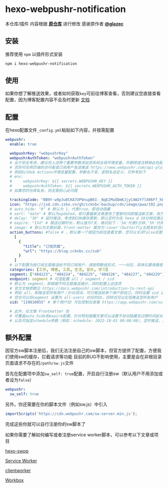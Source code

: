 # hexo-webpushr-notification
本仓库/插件 内容根据 **[原仓库](https://github.com/glazec/hexo-web-push-notification)** 进行修改
感谢原作者 **[@glazec](https://github.com/glazec)**

## 安装

推荐使用 `npm` 以插件形式安装

```bash
npm i hexo-webpushr-notification
```

## 使用

如果你想了解推送效果，或者如何获取`key`可前往博客查看，否则建议您直接查看配置，因为博客配置内容不会及时更新
[文档](https://blog.ccknbc.cc/posts/hexo-webpushr-notification/)

## 配置

在hexo配置文件`_config.yml`粘贴如下内容，并按需配置

```yaml
webpushr:
  enable: true

  webpushrKey: "webpushrKey"
  webpushrAuthToken: "webpushrAuthToken"
  # 出于安全考虑，建议将上述两个重要参数添加至系统全局环境变量，并删除或注释掉此处配置
  # 否则可在网页端向访问者或订阅用户发送推送 https://www.webpushr.com/api-playground
  # 例如GitHub Actions环境变量配置，参数名不变，密钥名自定义，可参考如下
  # env:
  #     webpushrKey: ${{ secrets.WEBPUSHR_KEY }}
  #     webpushrAuthToken: ${{ secrets.WEBPUSHR_AUTH_TOKEN }}
  # 如果您的仓库私有，则无需担心此问题

  trackingCode: "BB9Y-w9p3u0CKA7UP9nupB6I-_NqE2MuODmKJjyC4W2YflX06Ff_hEhrNJfonrut5l6gCa28gC83q2OII7Qv-oA"
  icon: "https://jsd.cdn.zzko.cn/gh/ccknbc-backup/cdn/image/pwa/192.png" # 必须为192*192 png图片
  # auto_hide: "0" # 默认为 1，代表true，即自动隐藏
  # sort: "date" # 默认为updated，即只要最新文章更改了更新时间即推送新文章，改为date即文章第一次发布时间
  # delay: "30" # 延时推送，考虑到CDN缓存更新，默认定时为在 hexo d 10分钟后推送，单位为分钟（最短时间为5min）设置 0 则会立即推送
  # expire: "15d" # 推送过期时长，默认值为7天，格式如下：'5m'代表5分钟,'5h'代表5小时, '5d'代表5天.
  # image: # 默认为文章封面，Front-matter 属性为'cover'(butterfly主题友好选项)，如果您没有定义默认封面或此属性，请在这里设置默认image
  action_buttons: #false # ，默认第一个按钮为前往查看文章，您可以关闭false后替换第二个按钮相关属性，因参数需求限制（本人太菜）否则将显示两个前往查看按钮
    [
      {
        "title": "订阅页面",
        "url": "https://blog.ccknbc.cc/sub"
      }
    ]
  # 以下配置为按订阅主题推送给不同订阅用户，请按照数组形式，一一对应，具体位置请看使用文档
  categories: [工作, 博客, 工具, 生活, 音乐, 学习]
  segment: ["484223", "484224", "484225", "484226", "484227", "484229"]
  endpoint: segment # 可选配置 all / segment / sid
  # 默认为 segment，即根据不同主题推送细分，同时配置上述选项
  # 官方文档参数见 https://docs.webpushr.com/introduction-to-rest-api
  # 例如 all，即推送至所有用户；针对测试，可只推送给单个用户即自己，同时设置 sid 选项
  # 您也可以将segment 设置为 all-users 对应的ID，同样也可以实现推送至所有用户
  sid: "119810055" # 单个用户ID 可在控制台查看 https://app.webpushr.com/subscribers

  # 此外，在文章 Frontmatter 处
  # 可覆盖auto_hide和expire配置，针对特别提醒文章可以设置不自动隐藏及过期时间延长等操作
  # 以及可指定schedule参数（例如：schedule: 2022-10-01 00:00:00），定时推送，而非延时发送
```

## 额外配置

因官方sw脚本注册后，我们无法注册自己的sw脚本，但官方提供了配置，方便我们使用sw的缓存，拦截请求等功能
目前的BUG不影响使用，主要是会在非根目录页面请求不存在的`/path/sw.js`文件

首先在配置项中添加`sw_self: true`配置，开启自行注册sw（默认用户不用添加或者设为`false`）

```yaml
webpushr:
  sw_self: true
```

另外，你还需要在你的脚本文件（例如sw.js）中引入

```js
importScripts('https://cdn.webpushr.com/sw-server.min.js');
```

完成这些你就可以自行注册你的sw脚本了

如果你需要了解如何编写或者注册service worker脚本，可以参考以下文章或项目

[hexo-swpp](https://kmar.top/posts/73014407/)

[Service Worker](https://blog.cyfan.top/p/c0af86bb.html)

[clientworker](https://clientworker.js.org/)

[Workbox](https://github.com/GoogleChrome/workbox)